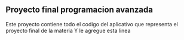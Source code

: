 ## Proyecto final programacion avanzada

Este proyecto contiene todo el codigo del aplicativo que 
representa el proyecto final de la materia
Y le agregue esta linea